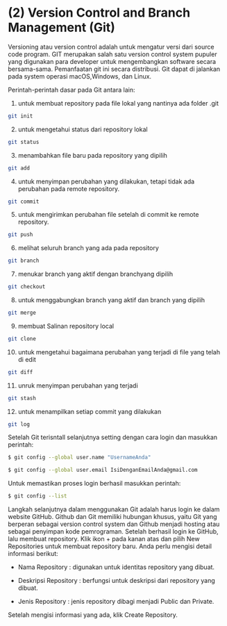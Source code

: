 # (2) Version Control and Branch Management (Git)
Versioning atau version control adalah untuk mengatur versi dari source code program. GIT merupakan salah satu version control system pupuler yang digunakan para developer untuk mengembangkan software secara bersama-sama. Pemanfaatan git ini secara distribusi. Git dapat di jalankan pada system operasi macOS,Windows, dan Linux.

Perintah-perintah dasar pada Git antara lain:
1.	untuk membuat repository pada file lokal yang nantinya ada folder .git
```bash
git init
```
2.	 untuk mengetahui status dari repository lokal
```bash
git status 
```
3.	menambahkan file baru pada repository yang dipilih
```bash
git add 
```
4.	untuk menyimpan perubahan yang dilakukan, tetapi tidak ada perubahan pada remote repository.
```bash
git commit 
```
5. untuk mengirimkan perubahan file setelah di commit ke remote repository.
```bash
git push 
```
6. melihat seluruh branch yang ada pada repository
```bash
git branch
```
7.	menukar branch yang aktif dengan branchyang dipilih
```bash
git checkout 
```
8. untuk menggabungkan branch yang aktif dan branch yang dipilih
```bash
git merge 
```
9. membuat Salinan repository local
```bash
git clone
```
10.	 untuk mengetahui bagaimana perubahan yang terjadi di file yang telah di edit
```bash
git diff
```
11.	unruk menyimpan perubahan yang terjadi
```bash
git stash
```
12.	 untuk menampilkan setiap commit yang dilakukan
```bash
git log
```

Setelah Git terisntall selanjutnya setting dengan cara login dan masukkan perintah:
```bash
$ git config --global user.name "UsernameAnda" 

```
```bash
$ git config --global user.email IsiDenganEmailAnda@gmail.com
```

Untuk memastikan proses login berhasil masukkan perintah:
```bash
$ git config --list
```

Langkah selanjutnya dalam menggunakan Git adalah harus login ke dalam website GitHub. Github dan Git memiliki hubungan khusus, yaitu Git yang berperan sebagai version control system dan Github menjadi hosting atau sebagai penyimpan kode pemrograman. Setelah berhasil login ke GitHub, lalu membuat repository. Klik ikon + pada kanan atas dan pilih New Repositories untuk membuat repository baru. Anda perlu mengisi detail informasi berikut:

- Nama Repository : digunakan untuk identitas repository yang dibuat.

- Deskripsi Repository : berfungsi untuk deskripsi dari repository yang dibuat.

- Jenis Repository   : jenis repository  dibagi menjadi Public dan Private. 

Setelah mengisi informasi yang ada, klik Create Repository. 


